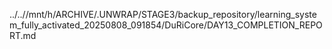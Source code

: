 ../..//mnt/h/ARCHIVE/.UNWRAP/STAGE3/backup_repository/learning_system_fully_activated_20250808_091854/DuRiCore/DAY13_COMPLETION_REPORT.md